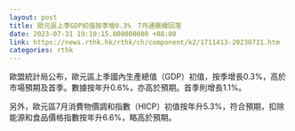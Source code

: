 ```yaml
---
layout: post
title: 歐元區上季GDP初值按季增0.3%　7月通脹續回落
date: 2023-07-31 19:10:15.000000000 +08:00
link: https://news.rthk.hk/rthk/ch/component/k2/1711413-20230731.htm
categories: rthk
---
```


歐盟統計局公布，歐元區上季國內生產總值（GDP）初值，按季增長0.3%，高於市場預期及首季。數據按年升0.6%，亦高於預期。首季則增長1.1%。

另外，歐元區7月消費物價調和指數（HICP）初值按年升5.3%，符合預期，扣除能源和食品價格指數按年升6.6%，略高於預期。
